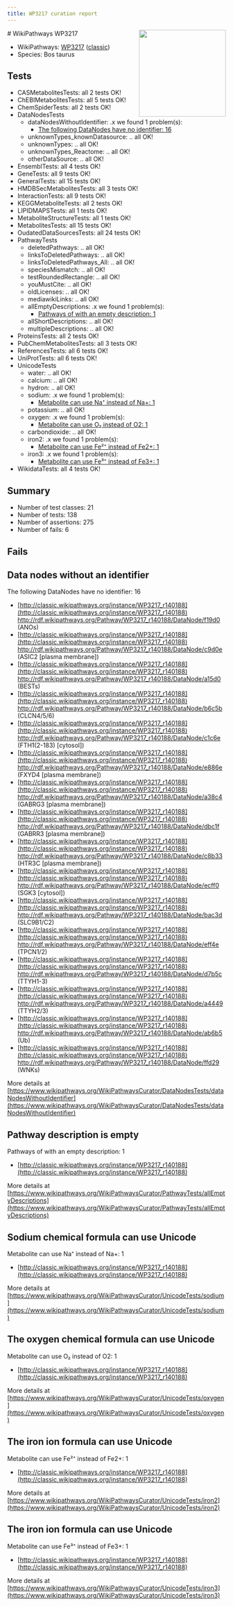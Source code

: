 ```yaml
---
title: WP3217 curation report
---
```


<img style="float: right; width: 200px" src="https://upload.wikimedia.org/wikipedia/commons/thumb/8/83/Wplogo_with_text_500.png/640px-Wplogo_with_text_500.png" />
# WikiPathways WP3217

* WikiPathways: [WP3217](https://wikipathways.org/pathways/WP3217) ([classic](https://classic.wikipathways.org/instance/WP3217))
* Species: Bos taurus
## Tests
* CASMetabolitesTests: all 2 tests OK!
* ChEBIMetabolitesTests: all 5 tests OK!
* ChemSpiderTests: all 2 tests OK!
* DataNodesTests
    * dataNodesWithoutIdentifier: .x we found 1 problem(s):
        * [The following DataNodes have no identifier: 16](#8792c496)
    * unknownTypes_knownDatasource: .. all OK!
    * unknownTypes: .. all OK!
    * unknownTypes_Reactome: .. all OK!
    * otherDataSource: .. all OK!
* EnsemblTests: all 4 tests OK!
* GeneTests: all 9 tests OK!
* GeneralTests: all 15 tests OK!
* HMDBSecMetabolitesTests: all 3 tests OK!
* InteractionTests: all 9 tests OK!
* KEGGMetaboliteTests: all 2 tests OK!
* LIPIDMAPSTests: all 1 tests OK!
* MetaboliteStructureTests: all 1 tests OK!
* MetabolitesTests: all 15 tests OK!
* OudatedDataSourcesTests: all 24 tests OK!
* PathwayTests
    * deletedPathways: .. all OK!
    * linksToDeletedPathways: .. all OK!
    * linksToDeletedPathways_All: .. all OK!
    * speciesMismatch: .. all OK!
    * testRoundedRectangle: .. all OK!
    * youMustCite: .. all OK!
    * oldLicenses: .. all OK!
    * mediawikiLinks: .. all OK!
    * allEmptyDescriptions: .x we found 1 problem(s):
        * [Pathways of with an empty description: 1](#798a4967)
    * allShortDescriptions: .. all OK!
    * multipleDescriptions: .. all OK!
* ProteinsTests: all 2 tests OK!
* PubChemMetabolitesTests: all 3 tests OK!
* ReferencesTests: all 6 tests OK!
* UniProtTests: all 6 tests OK!
* UnicodeTests
    * water: .. all OK!
    * calcium: .. all OK!
    * hydron: .. all OK!
    * sodium: .x we found 1 problem(s):
        * [Metabolite can use Na⁺ instead of Na+: 1](#2cc83479)
    * potassium: .. all OK!
    * oxygen: .x we found 1 problem(s):
        * [Metabolite can use O₂ instead of O2: 1](#a55ec885)
    * carbondioxide: .. all OK!
    * iron2: .x we found 1 problem(s):
        * [Metabolite can use Fe²⁺ instead of Fe2+: 1](#c6784a3e)
    * iron3: .x we found 1 problem(s):
        * [Metabolite can use Fe³⁺ instead of Fe3+: 1](#b860c601)
* WikidataTests: all 4 tests OK!


## Summary

* Number of test classes: 21
* Number of tests: 138
* Number of assertions: 275
* Number of fails: 6

## Fails

<a name="8792c496" />

## Data nodes without an identifier

The following DataNodes have no identifier: 16

* [http://classic.wikipathways.org/instance/WP3217_r140188](http://classic.wikipathways.org/instance/WP3217_r140188) http://rdf.wikipathways.org/Pathway/WP3217_r140188/DataNode/f19d0 (ANOs)
* [http://classic.wikipathways.org/instance/WP3217_r140188](http://classic.wikipathways.org/instance/WP3217_r140188) http://rdf.wikipathways.org/Pathway/WP3217_r140188/DataNode/c9d0e (ASIC2 [plasma
membrane])
* [http://classic.wikipathways.org/instance/WP3217_r140188](http://classic.wikipathways.org/instance/WP3217_r140188) http://rdf.wikipathways.org/Pathway/WP3217_r140188/DataNode/a15d0 (BESTs)
* [http://classic.wikipathways.org/instance/WP3217_r140188](http://classic.wikipathways.org/instance/WP3217_r140188) http://rdf.wikipathways.org/Pathway/WP3217_r140188/DataNode/b6c5b (CLCN4/5/6)
* [http://classic.wikipathways.org/instance/WP3217_r140188](http://classic.wikipathways.org/instance/WP3217_r140188) http://rdf.wikipathways.org/Pathway/WP3217_r140188/DataNode/c1c6e (FTH1(2-183)
[cytosol])
* [http://classic.wikipathways.org/instance/WP3217_r140188](http://classic.wikipathways.org/instance/WP3217_r140188) http://rdf.wikipathways.org/Pathway/WP3217_r140188/DataNode/e886e (FXYD4 [plasma
membrane])
* [http://classic.wikipathways.org/instance/WP3217_r140188](http://classic.wikipathways.org/instance/WP3217_r140188) http://rdf.wikipathways.org/Pathway/WP3217_r140188/DataNode/a38c4 (GABRG3 [plasma
membrane])
* [http://classic.wikipathways.org/instance/WP3217_r140188](http://classic.wikipathways.org/instance/WP3217_r140188) http://rdf.wikipathways.org/Pathway/WP3217_r140188/DataNode/dbc1f (GABRR3 [plasma
membrane])
* [http://classic.wikipathways.org/instance/WP3217_r140188](http://classic.wikipathways.org/instance/WP3217_r140188) http://rdf.wikipathways.org/Pathway/WP3217_r140188/DataNode/c8b33 (HTR3C [plasma
membrane])
* [http://classic.wikipathways.org/instance/WP3217_r140188](http://classic.wikipathways.org/instance/WP3217_r140188) http://rdf.wikipathways.org/Pathway/WP3217_r140188/DataNode/ecff0 (SGK3 [cytosol])
* [http://classic.wikipathways.org/instance/WP3217_r140188](http://classic.wikipathways.org/instance/WP3217_r140188) http://rdf.wikipathways.org/Pathway/WP3217_r140188/DataNode/bac3d (SLC9B1/C2)
* [http://classic.wikipathways.org/instance/WP3217_r140188](http://classic.wikipathways.org/instance/WP3217_r140188) http://rdf.wikipathways.org/Pathway/WP3217_r140188/DataNode/eff4e (TPCN1/2)
* [http://classic.wikipathways.org/instance/WP3217_r140188](http://classic.wikipathways.org/instance/WP3217_r140188) http://rdf.wikipathways.org/Pathway/WP3217_r140188/DataNode/d7b5c (TTYH1-3)
* [http://classic.wikipathways.org/instance/WP3217_r140188](http://classic.wikipathways.org/instance/WP3217_r140188) http://rdf.wikipathways.org/Pathway/WP3217_r140188/DataNode/a4449 (TTYH2/3)
* [http://classic.wikipathways.org/instance/WP3217_r140188](http://classic.wikipathways.org/instance/WP3217_r140188) http://rdf.wikipathways.org/Pathway/WP3217_r140188/DataNode/ab6b5 (Ub)
* [http://classic.wikipathways.org/instance/WP3217_r140188](http://classic.wikipathways.org/instance/WP3217_r140188) http://rdf.wikipathways.org/Pathway/WP3217_r140188/DataNode/ffd29 (WNKs)


More details at [https://www.wikipathways.org/WikiPathwaysCurator/DataNodesTests/dataNodesWithoutIdentifier](https://www.wikipathways.org/WikiPathwaysCurator/DataNodesTests/dataNodesWithoutIdentifier)

<a name="798a4967" />

## Pathway description is empty

Pathways of with an empty description: 1

* [http://classic.wikipathways.org/instance/WP3217_r140188](http://classic.wikipathways.org/instance/WP3217_r140188)

More details at [https://www.wikipathways.org/WikiPathwaysCurator/PathwayTests/allEmptyDescriptions](https://www.wikipathways.org/WikiPathwaysCurator/PathwayTests/allEmptyDescriptions)

<a name="2cc83479" />

## Sodium chemical formula can use Unicode

Metabolite can use Na⁺ instead of Na+: 1

* [http://classic.wikipathways.org/instance/WP3217_r140188](http://classic.wikipathways.org/instance/WP3217_r140188)


More details at [https://www.wikipathways.org/WikiPathwaysCurator/UnicodeTests/sodium](https://www.wikipathways.org/WikiPathwaysCurator/UnicodeTests/sodium)

<a name="a55ec885" />

## The oxygen chemical formula can use Unicode

Metabolite can use O₂ instead of O2: 1

* [http://classic.wikipathways.org/instance/WP3217_r140188](http://classic.wikipathways.org/instance/WP3217_r140188)


More details at [https://www.wikipathways.org/WikiPathwaysCurator/UnicodeTests/oxygen](https://www.wikipathways.org/WikiPathwaysCurator/UnicodeTests/oxygen)

<a name="c6784a3e" />

## The iron ion formula can use Unicode

Metabolite can use Fe²⁺ instead of Fe2+: 1

* [http://classic.wikipathways.org/instance/WP3217_r140188](http://classic.wikipathways.org/instance/WP3217_r140188)


More details at [https://www.wikipathways.org/WikiPathwaysCurator/UnicodeTests/iron2](https://www.wikipathways.org/WikiPathwaysCurator/UnicodeTests/iron2)

<a name="b860c601" />

## The iron ion formula can use Unicode

Metabolite can use Fe³⁺ instead of Fe3+: 1

* [http://classic.wikipathways.org/instance/WP3217_r140188](http://classic.wikipathways.org/instance/WP3217_r140188)


More details at [https://www.wikipathways.org/WikiPathwaysCurator/UnicodeTests/iron3](https://www.wikipathways.org/WikiPathwaysCurator/UnicodeTests/iron3)

